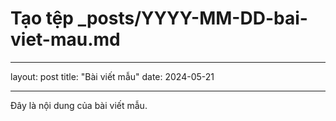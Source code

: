 # Tạo tệp \_posts/YYYY-MM-DD-bai-viet-mau.md

---

layout: post
title: "Bài viết mẫu"
date: 2024-05-21

---

Đây là nội dung của bài viết mẫu.
